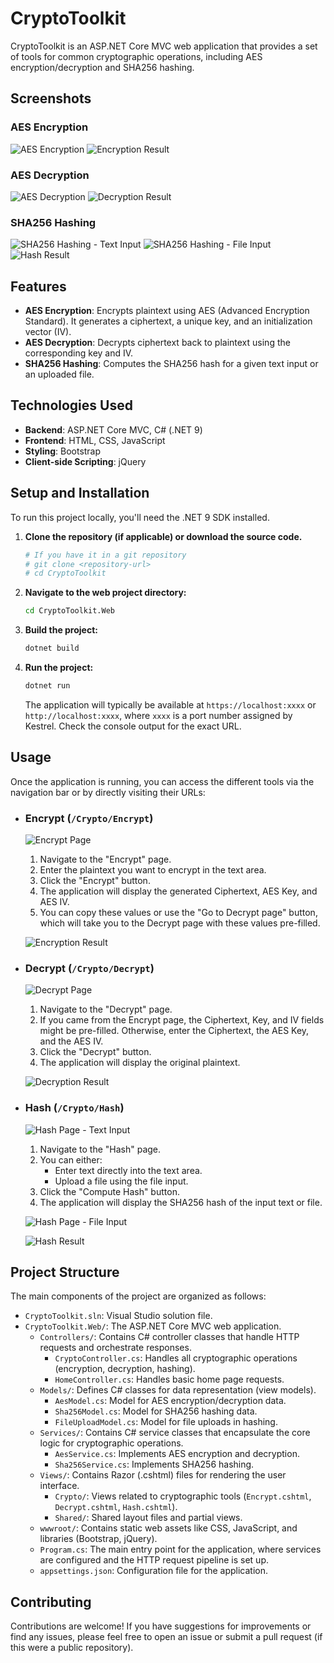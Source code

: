 # CryptoToolkit

CryptoToolkit is an ASP.NET Core MVC web application that provides a set of tools for common cryptographic operations, including AES encryption/decryption and SHA256 hashing.

## Screenshots

### AES Encryption
![AES Encryption](screenshots/encrypt-page.png)
![Encryption Result](screenshots/encrypt-result.png)

### AES Decryption
![AES Decryption](screenshots/decrypt-page.png)
![Decryption Result](screenshots/decrypt-result.png)

### SHA256 Hashing
![SHA256 Hashing - Text Input](screenshots/hash-text.png)
![SHA256 Hashing - File Input](screenshots/hash-file.png)
![Hash Result](screenshots/hash-result.png)

## Features

*   **AES Encryption**: Encrypts plaintext using AES (Advanced Encryption Standard). It generates a ciphertext, a unique key, and an initialization vector (IV).
*   **AES Decryption**: Decrypts ciphertext back to plaintext using the corresponding key and IV.
*   **SHA256 Hashing**: Computes the SHA256 hash for a given text input or an uploaded file.

## Technologies Used

*   **Backend**: ASP.NET Core MVC, C# (.NET 9)
*   **Frontend**: HTML, CSS, JavaScript
*   **Styling**: Bootstrap
*   **Client-side Scripting**: jQuery

## Setup and Installation

To run this project locally, you'll need the .NET 9 SDK installed.

1.  **Clone the repository (if applicable) or download the source code.**
    ```bash
    # If you have it in a git repository
    # git clone <repository-url>
    # cd CryptoToolkit
    ```

2.  **Navigate to the web project directory:**
    ```bash
    cd CryptoToolkit.Web
    ```

3.  **Build the project:**
    ```bash
    dotnet build
    ```

4.  **Run the project:**
    ```bash
    dotnet run
    ```
    The application will typically be available at `https://localhost:xxxx` or `http://localhost:xxxx`, where `xxxx` is a port number assigned by Kestrel. Check the console output for the exact URL.

## Usage

Once the application is running, you can access the different tools via the navigation bar or by directly visiting their URLs:

*   ### Encrypt (`/Crypto/Encrypt`)
    
    ![Encrypt Page](screenshots/encrypt-page.png)
    
    1.  Navigate to the "Encrypt" page.
    2.  Enter the plaintext you want to encrypt in the text area.
    3.  Click the "Encrypt" button.
    4.  The application will display the generated Ciphertext, AES Key, and AES IV.
    5.  You can copy these values or use the "Go to Decrypt page" button, which will take you to the Decrypt page with these values pre-filled.
    
    ![Encryption Result](screenshots/encrypt-result.png)

*   ### Decrypt (`/Crypto/Decrypt`)
    
    ![Decrypt Page](screenshots/decrypt-page.png)
    
    1.  Navigate to the "Decrypt" page.
    2.  If you came from the Encrypt page, the Ciphertext, Key, and IV fields might be pre-filled. Otherwise, enter the Ciphertext, the AES Key, and the AES IV.
    3.  Click the "Decrypt" button.
    4.  The application will display the original plaintext.
    
    ![Decryption Result](screenshots/decrypt-result.png)

*   ### Hash (`/Crypto/Hash`)
    
    ![Hash Page - Text Input](screenshots/hash-text.png)
    
    1.  Navigate to the "Hash" page.
    2.  You can either:
        *   Enter text directly into the text area.
        *   Upload a file using the file input.
    3.  Click the "Compute Hash" button.
    4.  The application will display the SHA256 hash of the input text or file.
    
    ![Hash Page - File Input](screenshots/hash-file.png)
    
    ![Hash Result](screenshots/hash-result.png)

## Project Structure

The main components of the project are organized as follows:

*   `CryptoToolkit.sln`: Visual Studio solution file.
*   `CryptoToolkit.Web/`: The ASP.NET Core MVC web application.
    *   `Controllers/`: Contains C# controller classes that handle HTTP requests and orchestrate responses.
        *   `CryptoController.cs`: Handles all cryptographic operations (encryption, decryption, hashing).
        *   `HomeController.cs`: Handles basic home page requests.
    *   `Models/`: Defines C# classes for data representation (view models).
        *   `AesModel.cs`: Model for AES encryption/decryption data.
        *   `Sha256Model.cs`: Model for SHA256 hashing data.
        *   `FileUploadModel.cs`: Model for file uploads in hashing.
    *   `Services/`: Contains C# service classes that encapsulate the core logic for cryptographic operations.
        *   `AesService.cs`: Implements AES encryption and decryption.
        *   `Sha256Service.cs`: Implements SHA256 hashing.
    *   `Views/`: Contains Razor (.cshtml) files for rendering the user interface.
        *   `Crypto/`: Views related to cryptographic tools (`Encrypt.cshtml`, `Decrypt.cshtml`, `Hash.cshtml`).
        *   `Shared/`: Shared layout files and partial views.
    *   `wwwroot/`: Contains static web assets like CSS, JavaScript, and libraries (Bootstrap, jQuery).
    *   `Program.cs`: The main entry point for the application, where services are configured and the HTTP request pipeline is set up.
    *   `appsettings.json`: Configuration file for the application.

## Contributing

Contributions are welcome! If you have suggestions for improvements or find any issues, please feel free to open an issue or submit a pull request (if this were a public repository).


